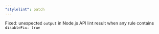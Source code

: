 ```yaml
---
"stylelint": patch
---
```


Fixed: unexpected `output` in Node.js API lint result when any rule contains `disableFix: true`
